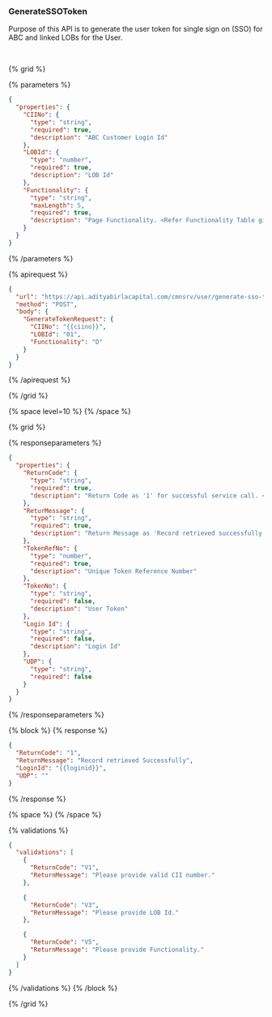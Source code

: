 ### GenerateSSOToken

Purpose of this API is to generate the user token for single sign on (SSO) for ABC and linked LOBs for the User.

&nbsp;

{% grid %}

{% parameters %}

```json
{
  "properties": {
    "CIINo": {
      "type": "string",
      "required": true,
      "description": "ABC Customer Login Id"
    },
    "LOBId": {
      "type": "number",
      "required": true,
      "description": "LOB Id"
    },
    "Functionality": {
      "type": "string",
      "maxLength": 5,
      "required": true,
      "description": "Page Functionality. <Refer Functionality Table given below>."
    }
  }
}
```

{% /parameters %}

{% apirequest %}

```json
{
  "url": "https://api.adityabirlacapital.com/cmnsrv/user/generate-sso-token",
  "method": "POST",
  "body": {
    "GenerateTokenRequest": {
      "CIINo": "{{ciino}}",
      "LOBId": "01",
      "Functionality": "D"
    }
  }
}
```

{% /apirequest %}

{% /grid %}

{% space level=10 %}
{% /space %}

{% grid %}

{% responseparameters %}

```json
{
  "properties": {
    "ReturnCode": {
      "type": "string",
      "required": true,
      "description": "Return Code as '1' for successful service call. <Please Refer Below ReturnCode list>"
    },
    "ReturMessage": {
      "type": "string",
      "required": true,
      "description": "Return Message as 'Record retrieved successfully' for successful service call."
    },
    "TokenRefNo": {
      "type": "number",
      "required": true,
      "description": "Unique Token Reference Number"
    },
    "TokenNo": {
      "type": "string",
      "required": false,
      "description": "User Token"
    },
    "Login Id": {
      "type": "string",
      "required": false,
      "description": "Login Id"
    },
    "UDP": {
      "type": "string",
      "required": false
    }
  }
}
```

{% /responseparameters %}

{% block %}
{% response %}

```json
{
  "ReturnCode": "1",
  "ReturnMessage": "Record retrieved Successfully",
  "LoginId": "{{loginid}}",
  "UDP": ""
}
```

{% /response %}

{% space %}
{% /space %}

{% validations %}

```json
{
  "validations": [
    {
      "ReturnCode": "V1",
      "ReturnMessage": "Please provide valid CII number."
    },

    {
      "ReturnCode": "V3",
      "ReturnMessage": "Please provide LOB Id."
    },

    {
      "ReturnCode": "V5",
      "ReturnMessage": "Please provide Functionality."
    }
  ]
}
```

{% /validations %}
{% /block %}

{% /grid %}

